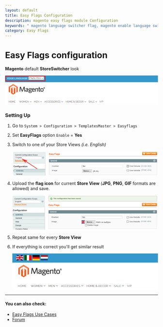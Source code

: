 ```yaml
---
layout: default
title: Easy Flags Configuration
description: magento easy flags module Configuration
keywords: " magento language switcher flag, magento enable language switcher, magento show language switcher, magento language selector "
category: Easy Flags
---
```


# Easy Flags configuration

**Magento** default **StoreSwitcher** look

![default](/images/m1/extensions/easyflags/flags1.png)

### Setting Up

1.  Go to `System > Configuration > TemplatesMaster > Easyflags`
2.  Set **EasyFlags** option `Enable` = **Yes**
3.  Switch to one of your Store Views _(i.e. English)_

    ![admin](/images/m1/extensions/easyflags/flags2.png)

4.  Upload the **flag icon** for current **Store View** (**JPG**, **PNG**, **GIF**
    formats are allowed) and save.

    ![uploaded](/images/m1/extensions/easyflags/flags3.png)

5.  Repeat same for every **Store View**
6.  If everything is correct you'll get similar result

    ![Result](/images/m1/extensions/easyflags/flags4.png)

___

#### You can also check:

*   [Easy Flags Use Cases](../use-cases/)
*   [Forum](https://swissuplabs.com/magento-forum/)